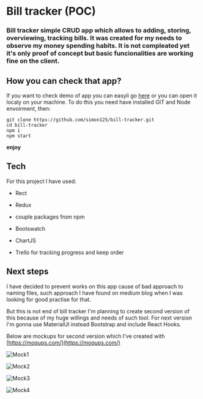 # Bill tracker (POC)

### Bill tracker simple CRUD app which allows to adding, storing, overviewing, tracking bills. It was created for my needs to observe my money spending habits. It is not compleated yet it's only proof of concept but basic funcionalities are working fine on the client. 


## How you can check that app?

If you want to check demo of app you can easyli go [here](http://bill-tracker.surge.sh) or you can open it localy on your machine. To do this you need have installed GIT and Node envoirment, then:

```
git clone https://github.com/simon125/bill-tracker.git
cd bill-tracker
npm i
npm start
```

**enjoy**

## Tech

For this project I have used:

- Rect
- Redux
- couple packages from npm
- Bootswatch
- ChartJS

- Trello for tracking progress and keep order


## Next steps

I have decided to prevent works on this app cause of bad approach to naming files,
such approach I have found on medium blog when I was looking for good practise for that.

But this is not end of bill tracker I'm planning to create second version of this because of my huge willings and needs of such tool. For next version I'm gonna use MaterialUI instead Bootstrap and include React Hooks.

Below are mockups for second version which I've created with  [https://moqups.com/](https://moqups.com/)

![Mock1](https://github.com/simon125/bill-tracker/blob/master/src/mockups/home.png "Mock 1")

![Mock2](https://github.com/simon125/bill-tracker/blob/master/src/mockups/add-bill.png "Mock 2")

![Mock3](https://github.com/simon125/bill-tracker/blob/master/src/mockups/bills-list.png "Mock 3")

![Mock4](https://github.com/simon125/bill-tracker/blob/master/src/mockups/stats.png "Mock 4")

 
